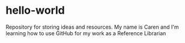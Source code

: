 # hello-world
Repository for storing ideas and resources.
My name is Caren and I'm learning how to use GitHub for my work as a Reference Librarian
